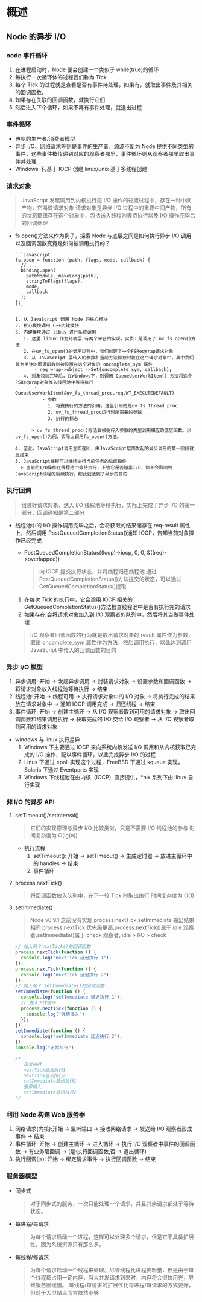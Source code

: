 # 概述
## Node 的异步 I/O

### node 事件循环

  1. 在进程启动时，Node 便会创建一个类似于 while(true)的循环
  2. 每执行一次循环体的过程我们称为 Tick
  3. 每个 Tick 的过程就是查看是否有事件待处理，如果有，就取出事件及其相关的回调函数。
  4. 如果存在关联的回调函数，就执行它们
  5. 然后进入下个循环，如果不再有事件处理，就退出进程

### 事件循环

  - 典型的生产者/消费者模型
  - 异步 I/O、网络请求等则是事件的生产者，源源不断为 Node 提供不同类型的事件，这些事件被传递到对应的观察者那里，事件循环则从观察者那里取出事件并处理
  - Windows 下,基于 IOCP 创建,linux/unix 基于多线程创建

### 请求对象

  > JavaScript 发起调用到内核执行完 I/O 操作的过渡过程中，存在一种中间产物，它叫做请求对象
  > 请求对象是异步 I/O 过程中的重要中间产物，所有的状态都保存在这个对象中，包括送入线程池等待执行以及 I/O 操作完毕后的回调处理

  - fs.open()方法来作为例子，探索 Node 与底层之间是如何执行异步 I/O 调用以及回调函数究竟是如何被调用执行的？

        ```javascript
        fs.open = function (path, flags, mode, callback) {
          // ...
          binding.open(
            pathModule._makeLong(path),
            stringToFlags(flags),
            mode,
            callback
          );
        };
        ```

        1. 从 JavaScript 调用 Node 的核心模块
        2. 核心模块调用 C++内建模块
        3. 内建模块通过 libuv 进行系统调用
           1. 这里 libuv 作为封装层,有两个平台的实现，实质上是调用了 uv_fs_open()方法
           2. 在uv_fs_open()的调用过程中，我们创建了一个FSReqWrap请求对象
           3. 从 JavaScript 层传入的参数和当前方法都被封装在这个请求对象中，其中我们最为关注的回调函数则被设置在这个对象的 oncomplete_sym 属性
               - req_wrap->object_->Set(oncomplete_sym, callback);
           4. 对象包装完毕后，在Windows下，则调用 QueueUserWorkItem() 方法将这个FSReqWrap对象推入线程池中等待执行
               - QueueUserWorkItem(&uv_fs_thread_proc,req,WT_EXECUTEDEFAULT)
                  - 参数
                    1. 将要执行的方法的引用，这里引用的是uv_fs_thread_proc
                    2. uv_fs_thread_proc运行时所需要的参数
                    3. 执行的标志

              > uv_fs_thread_proc()方法会根据传入参数的类型调用相应的底层函数。以uv_fs_open()为例，实际上调用fs_open()方法。

        4. 至此，JavaScript调用立即返回，由JavaScript层面发起的异步调用的第一阶段就此结束
        5. JavaScript线程可以继续执行当前任务的后续操作
          > 当前的I/O操作在线程池中等待执行，不管它是否阻塞I/O，都不会影响到JavaScript线程的后续执行，如此就达到了异步的目的

### 执行回调

  > 组装好请求对象、送入 I/O 线程池等待执行，实际上完成了异步 I/O 的第一部分，回调通知是第二部分

  - 线程池中的 I/O 操作调用完毕之后，会将获取的结果储存在 req-result 属性上，然后调用 PostQueuedCompletionStatus()通知 IOCP，告知当前对象操作已经完成

    - PostQueuedCompletionStatus((loop)->iocp, 0, 0, &((req)->overlapped))
      > 向 IOCP 提交执行状态，并将线程归还线程池
      > 通过 PostQueuedCompletionStatus()方法提交的状态，可以通过 GetQueuedCompletionStatus()提取

    1. 在每次 Tick 的执行中，它会调用 IOCP 相关的 GetQueuedCompletionStatus()方法检查线程池中是否有执行完的请求
    2. 如果存在,会将请求对象加入到 I/O 观察者的队列中，然后将其当做事件处理

    > I/O 观察者回调函数的行为就是取出请求对象的 result 属性作为参数，取出 oncomplete_sym 属性作为方法，然后调用执行，以此达到调用 JavaScript 中传入的回调函数的目的

### 异步 I/O 模型

  1. 异步调用: 开始 -> 发起异步调用 -> 封装请求对象 -> 设置参数和回调函数 -> 将请求对象放入线程池等待执行 -> 结束
  2. 线程池: 开始 -> 线程可用 -> 执行请求对象中的 I/O 对象 -> 将执行完成的结果放在请求对象中 -> 通知 IOCP 调用完成 -> 归还线程 -> 结束
  3. 事件循环: 开始 -> 创建主循环 -> 从 I/O 观察者取到可用的请求对象 -> 取出回调函数和结果调用执行 -> 获取完成的 I/O 交给 I/O 观察者 -> 从 I/O 观察者取到可用的请求对象

  - windows 与 linux 执行差异
    1. Windows 下主要通过 IOCP 来向系统内核发送 I/O 调用和从内核获取已完成的 I/O 操作，配以事件循环，以此完成异步 I/O 的过程
    2. Linux 下通过 epoll 实现这个过程，FreeBSD 下通过 kqueue 实现，Solaris 下通过 Eventports 实现
    3. Windows 下线程池在由内核（IOCP）直接提供，\*nix 系列下由 libuv 自行实现

### 非 I/O 的异步 API

  1. setTimeout()/setInterval()
     > 它们的实现原理与异步 I/O 比较类似，只是不需要 I/O 线程池的参与
     > 时间复杂度为 O(lg(n))
     - 执行流程
       1. setTimeout(): 开始 -> setTimeout() -> 生成定时器 -> 放进主循环中的 handles -> 结束
       2. 事件循环
  2. process.nextTick()
     > 将回调函数放入队列中，在下一轮 Tick 时取出执行
     > 时间复杂度为 O(1)
  3. setImmediate()

     > Node v0.9.1 之前没有实现
     > process.nextTick,setImmediate 输出结果相同
     > process.nextTick 优先级更高,process.nextTick()属于 idle 观察者,setImmediate()属于 check 观察者,
     > idle > I/O > check

     ```javascript
     // 加入两个nextTick()的回调函数
     process.nextTick(function () {
       console.log("nextTick 延迟执行 1");
     });
     process.nextTick(function () {
       console.log("nextTick 延迟执行 2");
     });
     // 加入两个 setImmediate()的回调函数
     setImmediate(function () {
       console.log("setImmediate 延迟执行 1");
       // 进入下次循环
       process.nextTick(function () {
         console.log("强势插入");
       });
     });
     setImmediate(function () {
       console.log("setImmediate 延迟执行 2");
     });
     console.log("正常执行");

     /*
        正常执行
        nextTick延迟执行1
        nextTick延迟执行2
        setImmediate延迟执行1
        强势插入
        setImmediate延迟执行2
     */
     ```

### 利用 Node 构建 Web 服务器

  1. 网络请求(内核):开始 -> 监听端口 -> 接收网络请求 -> 发送给 I/O 观察者形成事件 -> 结束
  2. 事件循环: 开始 -> 创建主循环 -> 进入循环 -> 执行 I/O 观察者中事件的回调函数 -> 有业务层回调 -> (是:执行回调函数,否:-> 退出循环)
  3. 执行回调(js): 开始 -> 绑定请求事件 -> 执行回调函数 -> 结束

### 服务器模型
  - 同步式
    > 对于同步式的服务，一次只能处理一个请求，并且其余请求都处于等待状态。
  - 每进程/每请求
    > 为每个请求启动一个进程，这样可以处理多个请求，但是它不具备扩展性，因为系统资源只有那么多。
  - 每线程/每请求
    > 为每个请求启动一个线程来处理。尽管线程比进程要轻量，但是由于每个线程都占用一定内存，当大并发请求到来时，内存将会很快用光，导致服务器缓慢。
    > 每线程/每请求的扩展性比每进程/每请求的方式要好，但对于大型站点而言依然不够
